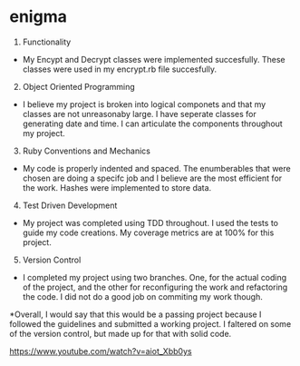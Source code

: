 # enigma

1. Functionality

  - My Encypt and Decrypt classes were implemented succesfully. These classes were used in my encrypt.rb file succesfully.
  
2. Object Oriented Programming

  - I believe my project is broken into logical componets and that my classes are not unreasonaby large. I have seperate classes for generating date and time. I can articulate the components throughout my project.
  
3. Ruby Conventions and Mechanics

  - My code is properly indented and spaced. The enumberables that were chosen are doing a specifc job and I believe are the most efficient for the work. Hashes were implemented to store data.
  
4. Test Driven Development

  - My project was completed using TDD throughout. I used the tests to guide my code creations. My coverage metrics are at 100% for this project.
  
5. Version Control

  - I completed my project using two branches. One, for the actual coding of the project, and the other for reconfiguring the work and refactoring the code. I did not do a good job on commiting my work though.
  
*Overall, I would say that this would be a passing project because I followed the guidelines and submitted a working project. I faltered on some of the version control, but made up for that with solid code.


https://www.youtube.com/watch?v=aiot_Xbb0ys
